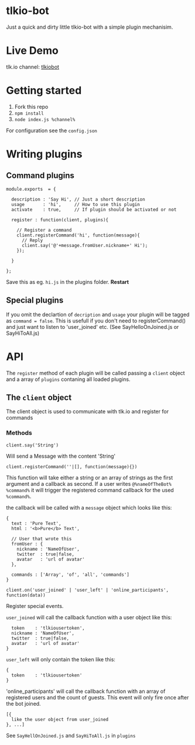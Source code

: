 tlkio-bot
=====

Just a quick and dirty little tlkio-bot with a simple plugin mechanisim.

# Live Demo

tlk.io channel: [tlkiobot](http://tlk.io/tlkiobot)


# Getting started

  1. Fork this repo
  2. `npm install`
  3. `node index.js %channel%`

For configuration see the `config.json`


# Writing plugins

## Command plugins
```
module.exports  = {

  description : 'Say Hi', // Just a short description
  usage       : 'hi',     // How to use this plugin
  activate    : true,     // If plugin should be activated or not

  register : function(client, plugins){

    // Register a command
    client.registerCommand('hi', function(message){
      // Reply
      client.say('@'+message.fromUser.nickname+' Hi');
    });

  }

};
```

Save this as eg. `hi.js` in the plugins folder. **Restart**

## Special plugins

If you omit the declartion of `decription` and `usage` your plugin will be tagged as `command = false`. This is usefull if you
don't need to registerCommand() and just want to listen to 'user_joined' etc. (See SayHelloOnJoined.js or SayHiToAll.js)

# API

The `register` method of each plugin will be called passing a `client` object and a array of `plugins` contaning all loaded plugins.

## The `client` object

The client object is used to communicate with tlk.io and register for commands

###  Methods

`client.say('String')`

Will send a Message with the content 'String'

`client.registerCommand(''|[], function(message){})`

This function will take either a string or an array of strings as the first argument and a callback as second.
If a user writes `@%nameOfTheBot% %command%` it will trigger the registered command callback for the used `%command%`.

the callback will be called with a `message` object which looks like this:
```
{
  text : 'Pure Text',
  html : '<b>Pure</b> Text',

  // User that wrote this
  fromUser : {
    nickname : 'NameOfUser',
    twitter  : true|false,
    avatar   : 'url of avatar'
  },

  commands : ['Array', 'of', 'all', 'commands']
}
```

`client.on('user_joined' | 'user_left' | 'online_participants', function(data))`

Register special events.

`user_joined` will call the callback function with a user object like this:
```{
  token    : 'tlkiousertoken',
  nickname : 'NameOfUser',
  twitter  : true|false,
  avatar   : 'url of avatar'
}
```
`user_left` will only contain the token like this:
```
{
  token    : 'tlkiousertoken'
}
```

'online_participants' will call the callback function with an array of registered users and the count of guests. This event will only fire once  after the bot joined.
```
[{
  like the user object from user_joined
}, ...]
```

See `SayHellOnJoined.js` and `SayHiToAll.js` in `plugins`





